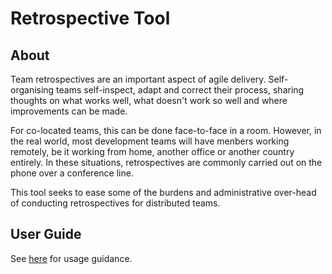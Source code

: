 # Retrospective Tool

## About
Team retrospectives are an important aspect of agile delivery. Self-organising teams self-inspect, adapt and correct
their process, sharing thoughts on what works well, what doesn't work so well and where improvements can be made.

For co-located teams, this can be done face-to-face in a room. However, in the real world, most development teams will
have menbers working remotely, be it working from home, another office or another country entirely. In these situations,
retrospectives are commonly carried out on the phone over a conference line.

This tool seeks to ease some of the burdens and administrative over-head of conducting retrospectives for distributed
teams.

## User Guide
See [here](./UserGuide.md) for usage guidance.

